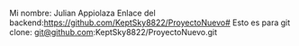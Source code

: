 Mi nombre: Julian Appiolaza
Enlace del backend:https://github.com/KeptSky8822/ProyectoNuevo#
Esto es para git clone: git@github.com:KeptSky8822/ProyectoNuevo.git
